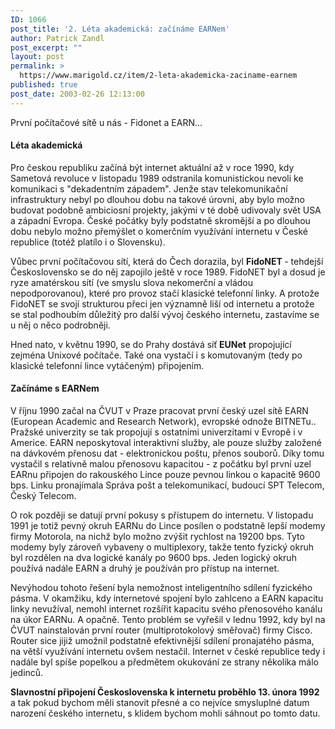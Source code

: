 ```yaml
---
ID: 1066
post_title: '2. Léta akademická: začínáme EARNem'
author: Patrick Zandl
post_excerpt: ""
layout: post
permalink: >
  https://www.marigold.cz/item/2-leta-akademicka-zaciname-earnem
published: true
post_date: 2003-02-26 12:13:00
---
```

První počítačové sítě u nás - Fidonet a EARN...<!--more--><H4>Léta akademická </H4>
<P>Pro českou republiku začíná být internet aktuální až v roce 1990, kdy Sametová revoluce v listopadu 1989 odstranila komunistickou nevoli ke komunikaci s "dekadentním západem". Jenže stav telekomunikační infrastruktury nebyl po dlouhou dobu na takové úrovni, aby bylo možno budovat podobně ambiciosní projekty, jakými v té době udivovaly svět USA a západní Evropa. České počátky byly podstatně skromější a po dlouhou dobu nebylo možno přemýšlet o komerčním využívání internetu v České republice (totéž platílo i o Slovensku). 
<P>Vůbec první počítačovou sítí, která do Čech dorazila, byl <STRONG>FidoNET </STRONG>- tehdejší Československo se do něj zapojilo ještě v roce 1989. FidoNET byl a dosud je ryze amatérskou sítí (ve smyslu slova nekomerční a vládou nepodporovanou), které pro provoz stačí klasické telefonní linky. A protože FidoNET se svojí strukturou přeci jen významně liší od internetu a protože se stal podhoubím důležitý pro další vývoj českého internetu, zastavíme se u něj o něco podrobněji. 
<P>Hned nato, v květnu 1990, se do Prahy dostává síť<STRONG> EUNet</STRONG> propojující zejména Unixové počítače. Také ona vystačí i s komutovaným (tedy po klasické telefonní lince vytáčeným) připojením. 
<H4>Začínáme s EARNem </H4>
<P>V říjnu 1990 začal na ČVUT v Praze pracovat první český uzel sítě EARN (European Academic and Research Network), evropské odnože BITNETu.. Pražské univerzity se tak propojují s ostatními univerzitami v Evropě i v Americe. EARN neposkytoval interaktivní služby, ale pouze služby založené na dávkovém přenosu dat - elektronickou poštu, přenos souborů. Díky tomu vystačil s relativně malou přenosovu kapacitou - z počátku byl první uzel EARnu připojen do rakouského Lince pouze pevnou linkou o kapacitě 9600 bps. Linku pronajímala Správa pošt a telekomunikací, budoucí SPT Telecom, Český Telecom. 
<P>O rok později se datují první pokusy s přístupem do internetu. V listopadu 1991 je totiž pevný okruh EARNu do Lince posílen o podstatně lepší modemy firmy Motorola, na nichž bylo možno zvýšit rychlost na 19200 bps. Tyto modemy byly zároveň vybaveny o multiplexory, takže tento fyzický okruh byl rozdělen na dva logické kanály po 9600 bps. Jeden logický okruh používá nadále EARN a druhý je používán pro přístup na internet. 
<P>Nevýhodou tohoto řešení byla nemožnost inteligentního sdílení fyzického pásma. V okamžiku, kdy internetové spojení bylo zahlceno a EARN kapacitu linky nevužíval, nemohl internet rozšířit kapacitu svého přenosového kanálu na úkor EARNu. A opačně. Tento problém se vyřešil v lednu 1992, kdy byl na ČVUT nainstalován první router (multiprotokolový směřovač) firmy Cisco. Router sice jijiž umožnil podstatně efektivnější sdílení pronajatého pásma, na větší využívání internetu ovšem nestačil. Internet v české republice tedy i nadále byl spíše popelkou a předmětem okukování ze strany několika málo jedinců. 
<P><STRONG>Slavnostní připojení Československa k internetu proběhlo 13. února 1992</STRONG> a tak pokud bychom měli stanovit přesné a co nejvíce smysluplné datum narození českého internetu, s klidem bychom mohli sáhnout po tomto datu. </P>